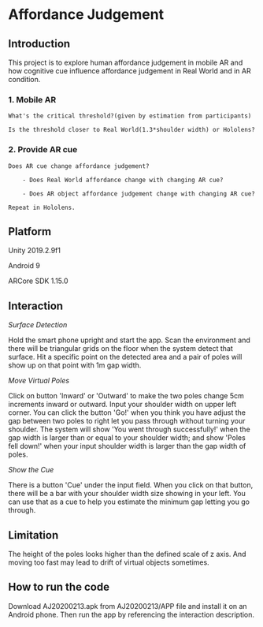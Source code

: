 # Affordance Judgement

## Introduction
This project is to explore human affordance judgement in mobile AR and how cognitive cue influence affordance judgement in Real World and in AR condition. 
### 1. Mobile AR
	What's the critical threshold?(given by estimation from participants) 
  
	Is the threshold closer to Real World(1.3*shoulder width) or Hololens?
### 2. Provide AR cue
	Does AR cue change affordance judgement?
  
		- Does Real World affordance change with changing AR cue?
    
		- Does AR object affordance judgement change with changing AR cue?
    
    Repeat in Hololens.

## Platform
Unity 2019.2.9f1

Android 9

ARCore SDK 1.15.0

## Interaction
*Surface Detection*

Hold the smart phone upright and start the app. Scan the environment and there will be triangular grids on the floor when the system detect that surface. Hit a specific point on the detected area and a pair of poles will show up on that point with 1m gap width.

*Move Virtual Poles*

Click on button 'Inward' or 'Outward' to make the two poles change 5cm increments inward or outward. Input your shoulder width on upper left corner. You can click the button 'Go!' when you think you have adjust the gap between two poles to right let you pass through without turning your shoulder. The system will show 'You went through successfully!' when the gap width is larger than or equal to your shoulder width; and show 'Poles fell down!' when your input shoulder width is larger than the gap width of poles.

*Show the Cue*

There is a button 'Cue' under the input field. When you click on that button, there will be a bar with your shoulder width size showing in your left. You can use that as a cue to help you estimate the minimum gap letting you go through.

## Limitation
The height of the poles looks higher than the defined scale of z axis. And moving too fast may lead to drift of virtual objects sometimes.

## How to run the code
Download AJ20200213.apk from AJ20200213/APP file and install it on an Android phone. Then run the app by referencing the interaction description.
